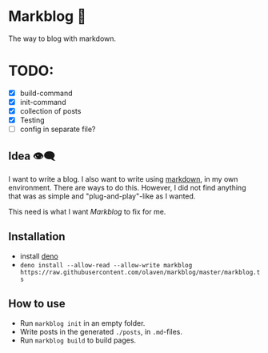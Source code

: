 # Markblog 📖
The way to blog with markdown. 

# TODO: 
- [X] build-command
- [X] init-command 
- [X] collection of posts
- [X] Testing 
- [ ] config in separate file? 

## Idea 👁‍🗨
I want to write a blog. I also want to write using [markdown](https://en.wikipedia.org/wiki/Markdown), in my own environment. 
There are ways to do this. However, I did not find anything 
that was as simple and "plug-and-play"-like as I wanted. 

This need is what I want _Markblog_ to fix for me. 

## Installation 
* install [deno](deno.land)
* `deno install --allow-read --allow-write markblog https://raw.githubusercontent.com/olaven/markblog/master/markblog.ts`

## How to use
* Run `markblog init` in an empty folder.
* Write posts in the generated `./posts`, in `.md`-files.
* Run `markblog build` to build pages.